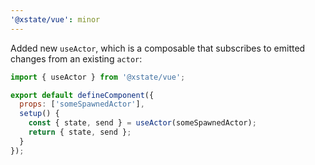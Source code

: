 ```yaml
---
'@xstate/vue': minor
---
```


Added new `useActor`, which is a composable that subscribes to emitted changes from an existing `actor`:

```js
import { useActor } from '@xstate/vue';

export default defineComponent({
  props: ['someSpawnedActor'],
  setup() {
    const { state, send } = useActor(someSpawnedActor);
    return { state, send };
  }
});
```
